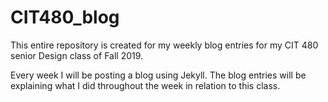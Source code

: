 # CIT480_blog

This entire repository is created for my weekly blog entries for my CIT 480 senior Design class of Fall 2019.

Every week I will be posting a blog using Jekyll. The blog entries will be explaining what I did throughout the week in relation to this class.
